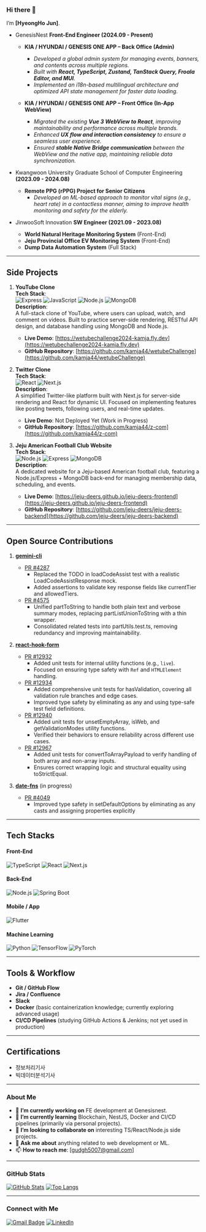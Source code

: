### Hi there 👋  
I’m **[HyeongHo Jun]**.

- GenesisNest **Front-End Engineer (2024.09 - Present)**
  - **KIA / HYUNDAI / GENESIS ONE APP – Back Office (Admin)**  
    - *Developed a global admin system for managing events, banners, and contents across multiple regions.*  
    - *Built with **React, TypeScript, Zustand, TanStack Query, Froala Editor, and MUI**.*  
    - *Implemented an i18n-based multilingual architecture and optimized API state management for faster data loading.*

  - **KIA / HYUNDAI / GENESIS ONE APP – Front Office (In-App WebView)**  
    - *Migrated the existing **Vue 3 WebView to React**, improving maintainability and performance across multiple brands.*  
    - *Enhanced **UX flow and interaction consistency** to ensure a seamless user experience.*  
    - *Ensured **stable Native Bridge communication** between the WebView and the native app, maintaining reliable data synchronization.*

- Kwangwoon University Graduate School of Computer Engineering **(2023.09 - 2024.08)**
  - **Remote PPG (rPPG) Project for Senior Citizens**  
    - *Developed an ML-based approach to monitor vital signs (e.g., heart rate) in a contactless manner, aiming to improve health monitoring and safety for the elderly.*

- JinwooSoft Innovation **SW Engineer (2021.09 - 2023.08)**
  - **World Natural Heritage Monitoring System** (Front-End)
  - **Jeju Provincial Office EV Monitoring System** (Front-End)
  - **Dump Data Automation System** (Full Stack)





---

## Side Projects

1. **YouTube Clone**  
   **Tech Stack**:  
   ![Express](https://img.shields.io/badge/Express-000000?logo=express&logoColor=white)
   ![JavaScript](https://img.shields.io/badge/JavaScript-ES6-F7DF1E?logo=javascript&logoColor=black)
   ![Node.js](https://img.shields.io/badge/Node.js-339933?logo=node.js&logoColor=white)
   ![MongoDB](https://img.shields.io/badge/MongoDB-47A248?logo=mongodb&logoColor=white)  
   **Description**:  
   A full-stack clone of YouTube, where users can upload, watch, and comment on videos. Built to practice server-side rendering, RESTful API design, and database handling using MongoDB and Node.js.
   - **Live Demo**: [https://wetubechallenge2024-kamja.fly.dev](https://wetubechallenge2024-kamja.fly.dev)  
   - **GitHub Repository**: [https://github.com/kamja44/wetubeChallenge](https://github.com/kamja44/wetubeChallenge)

2. **Twitter Clone**  
   **Tech Stack**:  
   ![React](https://img.shields.io/badge/React-61DAFB?logo=react&logoColor=black)
   ![Next.js](https://img.shields.io/badge/Next.js-000000?logo=next.js&logoColor=white)  
   **Description**:  
   A simplified Twitter-like platform built with Next.js for server-side rendering and React for dynamic UI. Focused on implementing features like posting tweets, following users, and real-time updates.
   - **Live Demo**: Not Deployed Yet (Work in Progress)  
   - **GitHub Repository**: [https://github.com/kamja44/z-com](https://github.com/kamja44/z-com)
  
3. **Jeju American Football Club Website**  
   **Tech Stack**:  
   ![Node.js](https://img.shields.io/badge/Node.js-339933?logo=node.js&logoColor=white)
   ![Express](https://img.shields.io/badge/Express-000000?logo=express&logoColor=white)
   ![MongoDB](https://img.shields.io/badge/MongoDB-47A248?logo=mongodb&logoColor=white)  
   **Description**:  
   A dedicated website for a Jeju-based American football club, featuring a Node.js/Express + MongoDB back-end for managing membership data, scheduling, and events.
   - **Live Demo**: [https://jeju-deers.github.io/jeju-deers-frontend](https://jeju-deers.github.io/jeju-deers-frontend)  
   - **GitHub Repository**: [https://github.com/jeju-deers/jeju-deers-backend](https://github.com/jeju-deers/jeju-deers-backend)
---

## Open Source Contributions

1. **[gemini-cli](https://github.com/google-gemini/gemini-cli)**
   - [PR #4287](https://github.com/google-gemini/gemini-cli/pull/4287)
     - Replaced the TODO in loadCodeAssist test with a realistic LoadCodeAssistResponse mock.
     - Added assertions to validate key response fields like currentTier and allowedTiers.
   - [PR #4575](https://github.com/google-gemini/gemini-cli/pull/4575)
     - Unified partToString to handle both plain text and verbose summary modes, replacing partListUnionToString with a thin wrapper.
     - Consolidated related tests into partUtils.test.ts, removing redundancy and improving maintainability.
  
2. **[react-hook-form](https://github.com/react-hook-form/react-hook-form)**
   - [PR #12932](https://github.com/react-hook-form/react-hook-form/pull/12932)
     - Added unit tests for internal utility functions (e.g., `live`).
     - Focused on ensuring type safety with `Ref` and `HTMLElement` handling.
   - [PR #12934](https://github.com/react-hook-form/react-hook-form/pull/12934)
     - Added comprehensive unit tests for hasValidation, covering all validation rule branches and edge cases.
     - Improved type safety by eliminating as any and using type-safe test field definitions.
   - [PR #12940](https://github.com/react-hook-form/react-hook-form/pull/12940)
     - Added unit tests for unsetEmptyArray, isWeb, and getValidationModes utility functions.
     - Verified their behaviors to ensure reliability across different use cases.
   - [PR #12967](https://github.com/react-hook-form/react-hook-form/pull/12967)
     - Added unit tests for convertToArrayPayload to verify handling of both array and non-array inputs.
     - Ensures correct wrapping logic and structural equality using toStrictEqual.

3. **[date-fns](https://github.com/date-fns/date-fns)** (in progress)
   - [PR #4049](https://github.com/date-fns/date-fns/pull/4049)
     - Improved type safety in setDefaultOptions by eliminating as any casts and assigning properties explicitly
     

---

## Tech Stacks
#### Front-End
![TypeScript](https://img.shields.io/badge/-TypeScript-3178C6?logo=typescript&logoColor=white)
![React](https://img.shields.io/badge/-React-61DAFB?logo=react&logoColor=black)
![Next.js](https://img.shields.io/badge/-Next.js-000000?logo=next.js&logoColor=white)

#### Back-End
![Node.js](https://img.shields.io/badge/-Node.js-339933?logo=node.js&logoColor=white)
![Spring Boot](https://img.shields.io/badge/-Spring%20Boot-6DB33F?logo=spring-boot&logoColor=white)

#### Mobile / App
![Flutter](https://img.shields.io/badge/-Flutter-02569B?logo=flutter&logoColor=white)


#### Machine Learning
![Python](https://img.shields.io/badge/-Python-3776AB?logo=python&logoColor=white)
![TensorFlow](https://img.shields.io/badge/-TensorFlow-FF6F00?logo=tensorflow&logoColor=white)
![PyTorch](https://img.shields.io/badge/-PyTorch-EE4C2C?logo=pytorch&logoColor=white)

---

## Tools & Workflow
- **Git / GitHub Flow**
- **Jira / Confluence**
- **Slack**
- **Docker** (basic containerization knowledge; currently exploring advanced usage)
- **CI/CD Pipelines** (studying GitHub Actions & Jenkins; not yet used in production)

---

## Certifications
- 정보처리기사
- 빅데이터분석기사

---

### About Me
- 🔭 **I’m currently working on** FE development at Genesisnest.
- 🌱 **I’m currently learning** Blockchain, NestJS, Docker and CI/CD pipelines (primarily via personal projects).
- 👯 **I’m looking to collaborate on** interesting TS/React/Node.js side projects.
- 💬 **Ask me about** anything related to web development or ML.
- 📫 **How to reach me**: [gudgh5007@gmail.com]

---

### GitHub Stats
[![GitHub Stats](https://github-readme-stats.vercel.app/api?username=kamja44&show_icons=true&theme=tokyonight)](https://github.com/kamja44)
[![Top Langs](https://github-readme-stats.vercel.app/api/top-langs/?username=kamja44&layout=compact)](https://github.com/kamja44)

---

### Connect with Me
[![Gmail Badge](https://img.shields.io/badge/-Gmail-red?logo=Gmail&logoColor=white)](mailto:gudgh5007@gmail.com)
[![LinkedIn](https://img.shields.io/badge/LinkedIn-Profile-blue?logo=linkedin)](https://www.linkedin.com/in/%ED%98%95%ED%98%B8-%EC%A0%84-434842347/)

